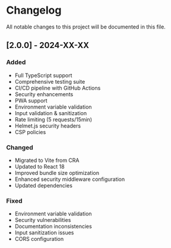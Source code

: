 # Changelog

All notable changes to this project will be documented in this file.

## [2.0.0] - 2024-XX-XX

### Added
- Full TypeScript support
- Comprehensive testing suite
- CI/CD pipeline with GitHub Actions
- Security enhancements
- PWA support
- Environment variable validation
- Input validation & sanitization
- Rate limiting (5 requests/15min)
- Helmet.js security headers
- CSP policies

### Changed
- Migrated to Vite from CRA
- Updated to React 18
- Improved bundle size optimization
- Enhanced security middleware configuration
- Updated dependencies

### Fixed
- Environment variable validation
- Security vulnerabilities
- Documentation inconsistencies
- Input sanitization issues
- CORS configuration